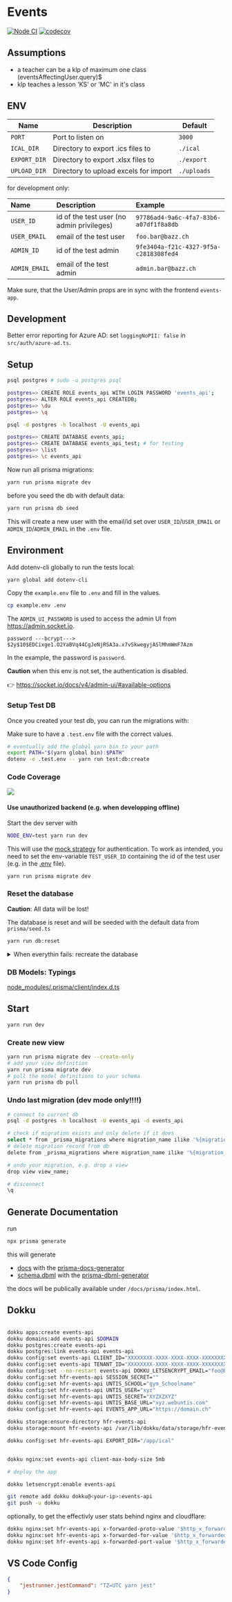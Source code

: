 # Events

[![Node CI](https://github.com/lebalz/events-api/actions/workflows/main.yml/badge.svg)](https://github.com/lebalz/events-api/actions/workflows/main.yml) [![codecov](https://codecov.io/gh/lebalz/events-api/graph/badge.svg?token=O9E8JNGEHN)](https://codecov.io/gh/lebalz/events-api)

## Assumptions
- a teacher can be a klp of maximum one class (eventsAffectingUser.query)$
- klp teaches a lesson 'KS' or 'MC' in it's class


## ENV

| Name         | Description                           | Default     |
|--------------|---------------------------------------|-------------|
| `PORT`       | Port to listen on                     | `3000`      |
| `ICAL_DIR`   | Directory to export .ics files to     | `./ical`    |
| `EXPORT_DIR` | Directory to export .xlsx files to    | `./export`  |
| `UPLOAD_DIR` | Directory to upload excels for import | `./uploads` |

for development only:

| Name          | Description                               | Example                                |
|:--------------|:------------------------------------------|:---------------------------------------|
| `USER_ID`     | id of the test user (no admin privileges) | `97786ad4-9a6c-4fa7-83b6-a07df1f8a8db` |
| `USER_EMAIL`  | email of the test user                    | `foo.bar@bazz.ch`                      |
| `ADMIN_ID`    | id of the test admin                      | `9fe3404a-f21c-4327-9f5a-c2818308fed4` |
| `ADMIN_EMAIL` | email of the test admin                   | `admin.bar@bazz.ch`                    |

Make sure, that the User/Admin props are in sync with the frontend `events-app`.

## Development

Better error reporting for Azure AD: set `loggingNoPII: false` in `src/auth/azure-ad.ts`.

## Setup

```bash
psql postgres # sudo -u postgres psql

postgres=> CREATE ROLE events_api WITH LOGIN PASSWORD 'events_api';
postgres=> ALTER ROLE events_api CREATEDB;
postgres=> \du
postgres=> \q

psql -d postgres -h localhost -U events_api

postgres=> CREATE DATABASE events_api;
postgres=> CREATE DATABASE events_api_test; # for testing
postgres=> \list
postgres=> \c events_api
```

Now run all prisma migrations:

```bash
yarn run prisma migrate dev
```

before you seed the db with default data:

```bash
yarn run prisma db seed
```

This will create a new user with the email/id set over `USER_ID`/`USER_EMAIL` or `ADMIN_ID`/`ADMIN_EMAIL` in the `.env` file.


## Environment

Add dotenv-cli globally to run the tests local:

```bash
yarn global add dotenv-cli
```

Copy the `example.env` file to `.env` and fill in the values.

```bash
cp example.env .env
```

The `ADMIN_UI_PASSWORD` is used to access the admin UI from https://admin.socket.io. 

```
password ---bcrypt---> $2y$10$EDCixge1.O2YaBVq44CgJeNjRSA3a.x7vSkwegyjASlMhmWmF7Azm
```
In the example, the password is `password`. 

**Caution** when this env is not set, the authentication is disabled.

👉 https://socket.io/docs/v4/admin-ui/#available-options

### Setup Test DB

Once you created your test db, you can run the migrations with:

Make sure to have a `.test.env` file with the correct values.

```bash
# eventually add the global yarn bin to your path
export PATH="$(yarn global bin):$PATH"
dotenv -e .test.env -- yarn run test:db:create
```

### Code Coverage

![](https://codecov.io/gh/lebalz/events-api/graphs/sunburst.svg?token=O9E8JNGEHN)


#### Use unauthorized backend (e.g. when developping offline)

Start the dev server with

```bash
NODE_ENV=test yarn run dev
```

This will use the [mock strategy](src/auth/mock.ts) for authentication. To work as intended, you need to set the env-variable `TEST_USER_ID` containing the id of the test user (e.g. in the [.env](.env) file).

```bash
yarn run prisma migrate dev
```

### Reset the database

**Caution**: All data will be lost!

The database is reset and will be seeded with the default data from `prisma/seed.ts`

```bash
yarn run db:reset
```

<details>
<summary>When everythin fails: recreate the database</summary>

```bash
psql -d postgres -h localhost -U events_api


postgres=> DROP DATABASE events_api;
postgres=> CREATE DATABASE events_api;
postgres=> \q

yarn run prisma migrate dev
```

</details>

### DB Models: Typings

[node_modules/.prisma/client/index.d.ts](node_modules/.prisma/client/index.d.ts)

## Start

```bash
yarn run dev
```

### Create new view

```bash
yarn run prisma migrate dev --create-only
# add your view definition
yarn run prisma migrate dev
# pull the model definitions to your schema
yarn run prisma db pull
```

### Undo last migration (dev mode only!!!!)

```bash
# connect to current db
psql -d postgres -h localhost -U events_api -d events_api

# check if migration exists and only delete if it does
select * from _prisma_migrations where migration_name ilike '%{migration_name}%'
# delete migration record from db
delete from _prisma_migrations where migration_name ilike '%{migration_name}%'

# undo your migration, e.g. drop a view
drop view view_name;

# disconnect
\q
```

## Generate Documentation

run

```bash
npx prisma generate
```

this will generate
- [docs](public/prisma-docs/index.html) with the [prisma-docs-generator](https://github.com/pantharshit00/prisma-docs-generator)
- [schema.dbml](prisma/dbml/schema.dbml) with the [prisma-dbml-generator](https://notiz.dev/blog/prisma-dbml-generator)

the docs will be publically available under `/docs/prisma/index.html`.

## Dokku



```sh

dokku apps:create events-api
dokku domains:add events-api $DOMAIN
dokku postgres:create events-api
dokku postgres:link events-api events-api
dokku config:set events-api CLIENT_ID="XXXXXXXX-XXXX-XXXX-XXXX-XXXXXXXXXXXX"
dokku config:set events-api TENANT_ID="XXXXXXXX-XXXX-XXXX-XXXX-XXXXXXXXXXXX"
dokku config:set --no-restart events-api DOKKU_LETSENCRYPT_EMAIL="foo@bar.ch"
dokku config:set hfr-events-api SESSION_SECRET=""
dokku config:set hfr-events-api UNTIS_SCHOOL="gym_Schoolname"
dokku config:set hfr-events-api UNTIS_USER="xyz"
dokku config:set hfr-events-api UNTIS_SECRET="XYZXZXYZ"
dokku config:set hfr-events-api UNTIS_BASE_URL="xyz.webuntis.com"
dokku config:set hfr-events-api EVENTS_APP_URL="https://domain.ch"

dokku storage:ensure-directory hfr-events-api
dokku storage:mount hfr-events-api /var/lib/dokku/data/storage/hfr-events-api/ical:/app/ical

dokku config:set hfr-events-api EXPORT_DIR="/app/ical"


dokku nginx:set events-api client-max-body-size 5mb

# deploy the app

dokku letsencrypt:enable events-api
```

```sh
git remote add dokku dokku@<your-ip>:events-api
git push -u dokku
```

optionally, to get the effectivly user stats behind nginx and cloudflare:

```bash
dokku nginx:set hfr-events-api x-forwarded-proto-value '$http_x_forwarded_proto'
dokku nginx:set hfr-events-api x-forwarded-for-value '$http_x_forwarded_for'
dokku nginx:set hfr-events-api x-forwarded-port-value '$http_x_forwarded_port'

```

## VS Code Config

```json title=settings.json
{
    "jestrunner.jestCommand": "TZ=UTC yarn jest"
}
```